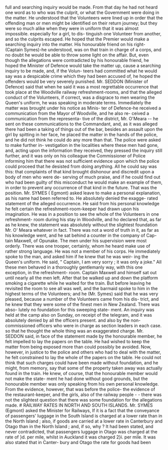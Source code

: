 full and searching inquiry would be made. From that day he had not heard one word as to who was the culprit, or what the Government were doing in the matter. He understood that the Volunteers were lined up in order that the offending man or men might be identified on their return journey; but they were so much alike when they were in uniform that it was almost impossible. especially for a girl, to dis- tinguish one Volunteer from another, and so the culprits escaped. He hoped that the Premier would make a searching inquiry into the matter. His honourable friend on his right-(Captain Symes)-he understood, was on that train in charge of a corps, and no doubt he would be able to throw some light on the affair. But, even though the allegations were contradicted by his honourable friend, he hoped the Minister of Defence would take the matter up, cause a searching inquiry to be made, and, if the Volun- teers had committed what he would say was a despicable crime which they had been accused of, he hoped the offenders would be very severely punished. Mr. SEDDON (Minister of Defence) said that when he said it was a most regrettable occurrence that took place at the Woodville railway refreshment-rooms, and that the alleged conduct of the Volunteers, if correct, was a disgrace to men wearing the Queen's uniform, he was speaking in moderate terms. Immediately the matter was brought under his notice as Minis- ter of Defence-he received a communication from the Mayor of Woodville, and he also re- ceived a communication from the representa- tive of the district, Mr. O'Meara -- he sent on these communications to the Commandant, and, as it was alleged there had been a taking of things out of the bar, besides an assault upon the girl by spitting in her face, he placed the matter in the hands of the police, and he did not think he could do any more than that. The police were asked to make further in- vestigation in the localities where these men had gone, and, acting upon the information they received, they pressed the inquiry still further, and it was only on his colleague the Commissioner of Police informing him that there was not sufficient evidence upon which the police could proceed that he desisted from doing anything. All he could say was this: that complaints of that kind brought dishonour and discredit upon a body of men who were de- serving of much praise, and if he could find out who had been guilty of this misconduct he would make an example of them, in order to prevent any occurrence of that kind in the future. That was the position. Mr. SYMES ( Egmont) asked leave to make a personal explanation, as his name had been referred to. He absolutely denied the exagge- rated statement of the alleged occurrence. He said from his personal knowledge he felt certain the refreshment-room-keeper had drawn upon his imagination. He was in a position to see the whole of the Volunteers in one refreshment- room during his stay in Woodville, and ho declared that, as far as he knew, the statement was absolutely without the slightest foundation Mr. O' Meara whatever in fact. There was not a word of truth in it, as far as his knowledge went, and he sat behind a counter in the company of Cap- tain Maxwell, of Opunake. The men under his supervision were most orderly. There was one trooper, certainly, whom he heard make use of rather strong language. He was not a member of his corps. He immediately spoke to the man, and asked him if he knew that he was weir- ing the Queen's uniform. He said, " Captain, I am very sorry ; it was only a joke." All these men behaved in a thoroughly gentlemanly way, with this one exception, in the refreshment- room. Captain Maxwell and himself sat out until nearly all the men left. After that be walked up and down the platform smoking a cigarette while he waited for the train. But before leaving he revisited the room to see all was well, and the barmaid spoke to him in the highest terms of the Volunteers; and he (Mr. Symes) said that he was very pleased, because a number of the Volunteers came from his dis- trict, and he knew that they were some of the finest men in New Zealand. There was abso- lutely no foundation for this sweeping state- ment. An inquiry was held at the camp also on Sunday, on receipt of the telegram, and it was absolutely denied by all the officers present. and also by the non-commissioned officers who were in charge as section leaders in each case. so that he thought the whole thing was an exaggerated charge. Mr. SEDDON said, in face of the statement made by the honourable member, he felt impelled to lay the papers on the table. He had wished to keep the matter from being exposed more than could possibly be avoided. Now, however, in justice to the police and others who had to deal with the matter, he felt constrained to lay the whole of the papers on the table. He could not think that such charges could have been made without foundation, and he might, from memory, say that some of the property taken away was actually found in the train. He knew, of course, that the honourable member would not make the state- ment he had done without good grounds, but the honourable member was only speaking from his own personal knowledge. From the evidence, however, that was before the police- the evidence of the restaurant-keeper, and the girls, also of the railway people - - there was not the slightest question that there was some foundation for the allegations made. # RAILWAY RATES IN NORTH AND SOUTH ISLANDS. Mr. SYMES (Egmont) asked the Minister for Railways, If it is a fact that the conveyance of passengers' luggage in the South Island is charged at a lower rate than in the North Island ; also, if goods are carried at a lower rate in Canterbury and Otago than in the North Island ; and, if so, why ? It had been stated, and never contradicted, that passengers luggage in Otago was charged at the rate of }d. per mile, whilst in Auckland it was charged 2}i. per mile. It was also stated that in Canter- bury and Otago the rate for goods had been 